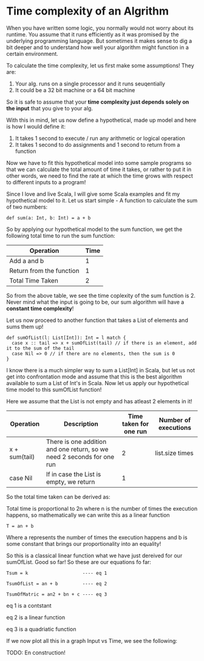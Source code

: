 # Time complexity of an Algrithm

When you have written some logic, you normally would not worry about its runtime. You assume that it runs efficiently as it was promised
by the underlying programming language. But sometimes it makes sense to dig a bit deeper and to understand how well your
algorithm might function in a certain environment. 

To calculate the time complexity, let us first make some assumptions! They are:

1. Your alg. runs on a single processor and it runs seuqentially
2. It could be a 32 bit machine or a 64 bit machine

So it is safe to assume that your **time complexity just depends solely on the input** that you give to your alg.

With this in mind, let us now define a hypothetical, made up model and here is how I would define it:

1. It takes 1 second to execute / run any arithmetic or logical operation
2. It takes 1 second to do assignments and 1 second to return from a function

Now we have to fit this hypothetical model into some sample programs so that we can calculate the total amount of time it takes, or
rather to put it in other words, we need to find the rate at which the time grows with respect to different inputs to a program!

Since I love and live Scala, I will give some Scala examples and fit my hypothetical model to it. Let us start simple - A function
to calculate the sum of two numbers:

```
def sum(a: Int, b: Int) = a + b
```

So by applying our hypothetical model to the sum function, we get the following total time to run the sum function:

| Operation     | Time         |
| ------------- | ------------- |
| Add a and b              | 1  |
| Return from the function | 1 |
| Total Time Taken | 2  |

So from the above table, we see the time coplexity of the sum function is 2. Never mind what the input is going to be, our sum algorithm
will have a **constant time complexity**!

Let us now proceed to another function that takes a List of elements and sums them up! 

```
def sumOfList(l: List[Int]): Int = l match {
  case x :: tail => x + sumOfList(tail) // if there is an element, add it to the sum of the tail
  case Nil => 0 // if there are no elements, then the sum is 0
}
```

I know there is a much simpler way to sum a List[Int] in Scala, but let us not get into confrontation mode and assume that this is
the best algorithm available to sum a List of Int's in Scala. Now let us apply our hypothetical time model to this sumOfList function!

Here we assume that the List is not empty and has atleast 2 elements in it!

| Operation     | Description  | Time taken for one run   | Number of executions |
| ------------- | ------------- | ------------- | ------------- |
| x + sum(tail)    | There is one addition and one return, so we need 2 seconds for one run | 2 | list.size times |
| case Nil     | If in case the List is empty, we return | 1 | |

So the total time taken can be derived as:

Total time is proportional to 2n where n is the number of times the execution happens, so mathematically we can write this as a linear function

```
T = an + b
```

Where a represents the number of times the execution happens and b is some constant that brings our proportionality into an equality!

So this is a classical linear function what we have just dereived for our sumOfList. Good so far! So these are our equations fo far:

```
Tsum = k                    ---- eq 1

TsumOfList = an + b         ---- eq 2

TsumOfMatric = an2 + bn + c ---- eq 3
```

eq 1 is a contstant

eq 2 is a linear function

eq 3 is a quadriatic function

If we now plot all this in a graph Input vs Time, we see the following:



TODO: En construction!
